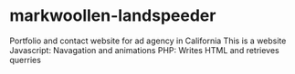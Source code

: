 # markwoollen-landspeeder
Portfolio and contact website for ad agency in California
This is a website
Javascript: Navagation and animations
PHP: Writes HTML and retrieves querries

